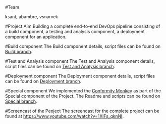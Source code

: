 #Team

ksant, abambre, vsnarvek

#Project Aim
Building a complete end-to-end DevOps pipeline consisting of a build component, a testing and analysis component, a deployment component for an application.


#Build component
The Build component details, script files can be found on [Build branch](https://github.com/kaustubhsant/CSC591-DevOps-Project/tree/M1-build).

#Test and Analysis component
The Test and Analysis component details, script files can be found on [Test and Analysis branch](https://github.com/kaustubhsant/CSC591-DevOps-Project/tree/M2-test).

#Deployment component
The Deployment component details, script files can be found on [Deployment branch](https://github.com/kaustubhsant/CSC591-DevOps-Project/tree/M3-Deployment).

#Special component
We implemented the [Conformity Monkey](http://techblog.netflix.com/2013/05/conformity-monkey-keeping-your-cloud.html) as part of the Special component of the Project. The Readme and scripts can be found on [Special branch](https://github.com/kaustubhsant/CSC591-DevOps-Project/tree/M4-Special).

#Screencast of the Peoject
The screencast for the complete project can be found at https://www.youtube.com/watch?v=1XlFs_qknNI.